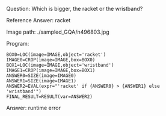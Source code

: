 Question: Which is bigger, the racket or the wristband?

Reference Answer: racket

Image path: ./sampled_GQA/n496803.jpg

Program:

```
BOX0=LOC(image=IMAGE,object='racket')
IMAGE0=CROP(image=IMAGE,box=BOX0)
BOX1=LOC(image=IMAGE,object='wristband')
IMAGE1=CROP(image=IMAGE,box=BOX1)
ANSWER0=SIZE(image=IMAGE0)
ANSWER1=SIZE(image=IMAGE1)
ANSWER2=EVAL(expr="'racket' if {ANSWER0} > {ANSWER1} else 'wristband'")
FINAL_RESULT=RESULT(var=ANSWER2)
```
Answer: runtime error

